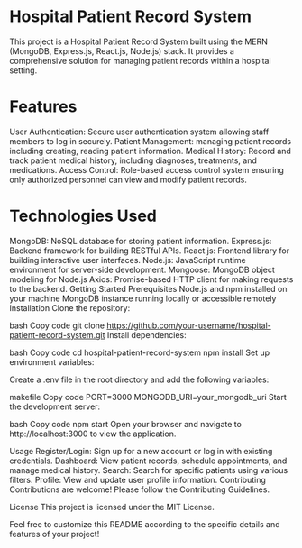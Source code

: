 


# Hospital Patient Record System
This project is a Hospital Patient Record System built using the MERN (MongoDB, Express.js, React.js, Node.js) stack. It provides a comprehensive solution for managing patient records within a hospital setting.

# Features
User Authentication: Secure user authentication system allowing staff members to log in securely.
Patient Management:  managing patient records including creating, reading patient information.
Medical History: Record and track patient medical history, including diagnoses, treatments, and medications.
Access Control: Role-based access control system ensuring only authorized personnel can view and modify patient records.
# Technologies Used
MongoDB: NoSQL database for storing patient information.
Express.js: Backend framework for building RESTful APIs.
React.js: Frontend library for building interactive user interfaces.
Node.js: JavaScript runtime environment for server-side development.
Mongoose: MongoDB object modeling for Node.js
Axios: Promise-based HTTP client for making requests to the backend.
Getting Started
Prerequisites
Node.js and npm installed on your machine
MongoDB instance running locally or accessible remotely
Installation
Clone the repository:

bash
Copy code
git clone https://github.com/your-username/hospital-patient-record-system.git
Install dependencies:

bash
Copy code
cd hospital-patient-record-system
npm install
Set up environment variables:

Create a .env file in the root directory and add the following variables:

makefile
Copy code
PORT=3000
MONGODB_URI=your_mongodb_uri
Start the development server:

bash
Copy code
npm start
Open your browser and navigate to http://localhost:3000 to view the application.

Usage
Register/Login: Sign up for a new account or log in with existing credentials.
Dashboard: View patient records, schedule appointments, and manage medical history.
Search: Search for specific patients using various filters.
Profile: View and update user profile information.
Contributing
Contributions are welcome! Please follow the Contributing Guidelines.

License
This project is licensed under the MIT License.

Feel free to customize this README according to the specific details and features of your project!
